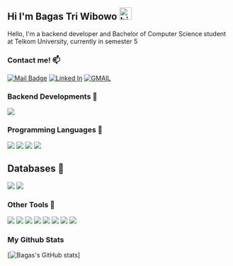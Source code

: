 ## Hi I'm Bagas Tri Wibowo <img src="https://user-images.githubusercontent.com/1303154/88677602-1635ba80-d120-11ea-84d8-d263ba5fc3c0.gif" width="28px" alt="hi">

Hello, I'm a backend developer and Bachelor of Computer Science student at Telkom University, currently in semester 5

### Contact me! :mailbox:

[![Mail Badge](https://img.shields.io/badge/Instagram-E4405F?style=for-the-badge&logo=instagram&logoColor=white)](https://www.instagram.com/bagastri_07/)
[![Linked In](https://img.shields.io/badge/LinkedIn-0077B5?style=for-the-badge&logo=linkedin&logoColor=white)](https://www.linkedin.com/in/bagas-tri-wibowo/)
[![GMAIL](https://img.shields.io/badge/Gmail-D14836?style=for-the-badge&logo=gmail&logoColor=white)](mailto:bagas.tri.w07@gmail.com)

</p>

### Backend Developments :purple_heart:

![](https://img.shields.io/badge/Framework-ExpressJS-informational?style=flat&logo=express)
<!-- ![](https://img.shields.io/badge/Framework-Django-informational?style=flat&logo=django) -->

### Programming Languages :blue_heart:

![](https://img.shields.io/badge/Code-JavaScript-informational?style=flat&logo=javascript)
![](https://img.shields.io/badge/Code-Python-informational?style=flat&logo=python)
![](https://img.shields.io/badge/Code-Java-informational?style=flat&logo=java)
![](https://img.shields.io/badge/Code-Golang-informational?style=flat&logo=go)

## Databases :open_file_folder:
![](https://img.shields.io/badge/Database-MongoDB-informational?style=flat&logo=mongodb)
![](https://img.shields.io/badge/Database-MariaDB-informational?style=flat&logo=mariadb)

### Other Tools :briefcase:

![](https://img.shields.io/badge/OS-Ubuntu-informational?style=flat&logo=linux)
![](https://img.shields.io/badge/Editor-VS_Code-informational?style=flat&logo=visual-studio-code)
![](https://img.shields.io/badge/Runtime-NodeJS-informational?style=flat&logo=node.js)
![](https://img.shields.io/badge/Code-Bootstrap-informational?style=flat&logo=bootstrap)
![](https://img.shields.io/badge/Code-Tailwind-informational?style=flat&logo=tailwindcss)
![](https://img.shields.io/badge/Tools-Azure-informational?style=flat&logo=microsoft-azure)
![](https://img.shields.io/badge/Tools-Docker-informational?style=flat&logo=docker)
![](https://img.shields.io/badge/Tools-Postman-informational?style=flat&logo=postman)

### My Github Stats

[![Bagas's GitHub stats](https://github-readme-stats.vercel.app/api?username=bagastri07&count_private=true&show_icons=true&theme=tokyonight)]

